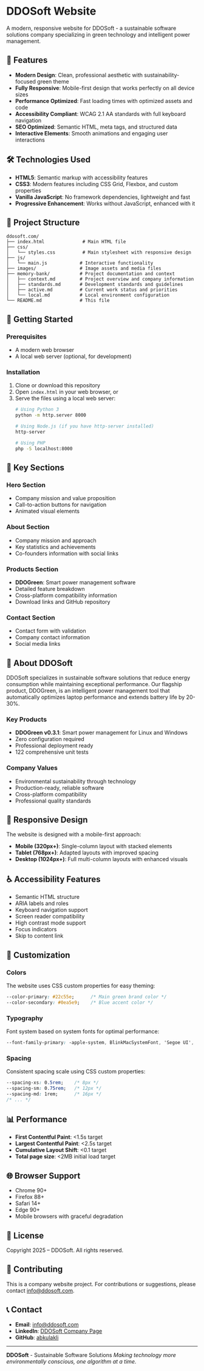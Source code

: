 # DDOSoft Website

A modern, responsive website for DDOSoft - a sustainable software solutions company specializing in green technology and intelligent power management.

## 🌟 Features

- **Modern Design**: Clean, professional aesthetic with sustainability-focused green theme
- **Fully Responsive**: Mobile-first design that works perfectly on all device sizes
- **Performance Optimized**: Fast loading times with optimized assets and code
- **Accessibility Compliant**: WCAG 2.1 AA standards with full keyboard navigation
- **SEO Optimized**: Semantic HTML, meta tags, and structured data
- **Interactive Elements**: Smooth animations and engaging user interactions

## 🛠 Technologies Used

- **HTML5**: Semantic markup with accessibility features
- **CSS3**: Modern features including CSS Grid, Flexbox, and custom properties
- **Vanilla JavaScript**: No framework dependencies, lightweight and fast
- **Progressive Enhancement**: Works without JavaScript, enhanced with it

## 📁 Project Structure

```
ddosoft.com/
├── index.html              # Main HTML file
├── css/
│   └── styles.css          # Main stylesheet with responsive design
├── js/
│   └── main.js            # Interactive functionality
├── images/                # Image assets and media files
├── memory-bank/           # Project documentation and context
│   ├── context.md         # Project overview and company information
│   ├── standards.md       # Development standards and guidelines
│   ├── active.md          # Current work status and priorities
│   └── local.md           # Local environment configuration
└── README.md              # This file
```

## 🚀 Getting Started

### Prerequisites
- A modern web browser
- A local web server (optional, for development)

### Installation
1. Clone or download this repository
2. Open `index.html` in your web browser, or
3. Serve the files using a local web server:
   ```bash
   # Using Python 3
   python -m http.server 8000
   
   # Using Node.js (if you have http-server installed)
   http-server
   
   # Using PHP
   php -S localhost:8000
   ```

## 🎯 Key Sections

### Hero Section
- Company mission and value proposition
- Call-to-action buttons for navigation
- Animated visual elements

### About Section
- Company mission and approach
- Key statistics and achievements
- Co-founders information with social links

### Products Section
- **DDOGreen**: Smart power management software
- Detailed feature breakdown
- Cross-platform compatibility information
- Download links and GitHub repository

### Contact Section
- Contact form with validation
- Company contact information
- Social media links

## 🌱 About DDOSoft

DDOSoft specializes in sustainable software solutions that reduce energy consumption while maintaining exceptional performance. Our flagship product, DDOGreen, is an intelligent power management tool that automatically optimizes laptop performance and extends battery life by 20-30%.

### Key Products
- **DDOGreen v0.3.1**: Smart power management for Linux and Windows
- Zero configuration required
- Professional deployment ready
- 122 comprehensive unit tests

### Company Values
- Environmental sustainability through technology
- Production-ready, reliable software
- Cross-platform compatibility
- Professional quality standards

## 📱 Responsive Design

The website is designed with a mobile-first approach:
- **Mobile (320px+)**: Single-column layout with stacked elements
- **Tablet (768px+)**: Adapted layouts with improved spacing
- **Desktop (1024px+)**: Full multi-column layouts with enhanced visuals

## ♿ Accessibility Features

- Semantic HTML structure
- ARIA labels and roles
- Keyboard navigation support
- Screen reader compatibility
- High contrast mode support
- Focus indicators
- Skip to content link

## 🔧 Customization

### Colors
The website uses CSS custom properties for easy theming:
```css
--color-primary: #22c55e;      /* Main green brand color */
--color-secondary: #0ea5e9;    /* Blue accent color */
```

### Typography
Font system based on system fonts for optimal performance:
```css
--font-family-primary: -apple-system, BlinkMacSystemFont, 'Segoe UI', ...
```

### Spacing
Consistent spacing scale using CSS custom properties:
```css
--spacing-xs: 0.5rem;    /* 8px */
--spacing-sm: 0.75rem;   /* 12px */
--spacing-md: 1rem;      /* 16px */
/* ... */
```

## 📊 Performance

- **First Contentful Paint**: <1.5s target
- **Largest Contentful Paint**: <2.5s target
- **Cumulative Layout Shift**: <0.1 target
- **Total page size**: <2MB initial load target

## 🌐 Browser Support

- Chrome 90+
- Firefox 88+
- Safari 14+
- Edge 90+
- Mobile browsers with graceful degradation

## 📄 License

Copyright 2025 – DDOSoft. All rights reserved.

## 🤝 Contributing

This is a company website project. For contributions or suggestions, please contact info@ddosoft.com.

## 📞 Contact

- **Email**: info@ddosoft.com
- **LinkedIn**: [DDOSoft Company Page](https://www.linkedin.com/company/ddosoft)
- **GitHub**: [abkulakli](https://github.com/abkulakli)

---

**DDOSoft** - Sustainable Software Solutions
*Making technology more environmentally conscious, one algorithm at a time.*